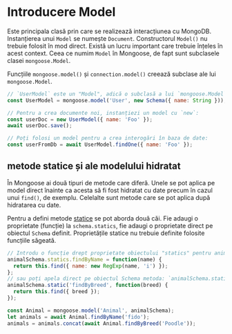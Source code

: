 # Introducere Model

Este principala clasă prin care se realizează interacțiunea cu MongoDB. Instanțierea unui `Model` se numește `Document`. Constructorul `Model()` nu trebuie folosit în mod direct. Există un lucru important care trebuie înțeles în acest context. Ceea ce numim `Model` în Mongoose, de fapt sunt subclasele clasei `mongoose.Model`.

Funcțiile `mongoose.model()` și `connection.model()` creează subclase ale lui `mongoose.Model`.

```javascript
// `UserModel` este un "Model", adică o subclasă a lui `mongoose.Model`.
const UserModel = mongoose.model('User', new Schema({ name: String }));

// Pentru a crea documente noi, instanțiezi un model cu `new`:
const userDoc = new UserModel({ name: 'Foo' });
await userDoc.save();

// Poți folosi un model pentru a crea interogări în baza de date:
const userFromDb = await UserModel.findOne({ name: 'Foo' });
```

## metode statice și ale modelului hidratat

În Mongoose ai două tipuri de metode care diferă. Unele se pot aplica pe model direct înainte ca acesta să fi fost hidratat cu date precum în cazul unui `find()`, de exemplu. Celelalte sunt metode care se pot aplica după hidratarea cu date.

Pentru a defini metode [statice](https://mongoosejs.com/docs/guide.html#statics) se pot aborda două căi. Fie adaugi o proprietate (funcție) la `schema.statics`, fie adaugi o proprietate direct pe obiectul `Schema` definit. Proprietățile statice nu trebuie definite folosite funcțiile săgeată.

```javascript
// Introdu o funcție drept proprietate obiectului "statics" pentru animalSchema
animalSchema.statics.findByName = function(name) {
  return this.find({ name: new RegExp(name, 'i') });
};
// sau poți apela direct pe obiectul Schema metoda: `animalSchema.static()`.
animalSchema.static('findByBreed', function(breed) {
  return this.find({ breed });
});

const Animal = mongoose.model('Animal', animalSchema);
let animals = await Animal.findByName('fido');
animals = animals.concat(await Animal.findByBreed('Poodle'));
```
